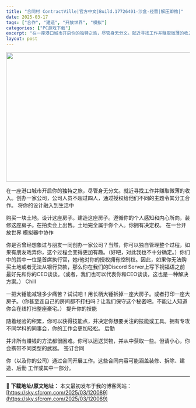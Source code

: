 ```yaml
---
title: "合同村 ContractVille|官方中文|Build.17726401-沙盒-经营|解压即撸|"
date: 2025-03-17
tags: ["合作", "建造", "开放世界", "模拟"]
categories: ["PC游戏下载"]
excerpt: "在一座港口城市开启你的独特之旅，尽管身无分文。就近寻找工作并赚取微薄的收入。创办一家公司，公司人员不超过四人，通过授权给他们不同的主题令其分工合作。 将你的设计融入到生活中 购买一块土地。设计这座房子。建造这座房子。遵循你的个人感知和内心所向，装修这座房子。在拍卖会上出售。土地完全属于你个人。你拥有&hellip;"
layout: post
---
```


<img class="aligncenter size-full wp-image-120076" src="https://sky.sfcrom.com/wp-content/uploads/2025/03/2025031712175254.webp" alt="" width="616" height="353" />

在一座港口城市开启你的独特之旅，尽管身无分文。就近寻找工作并赚取微薄的收入。创办一家公司，公司人员不超过四人，通过授权给他们不同的主题令其分工合作。
将你的设计融入到生活中

购买一块土地。设计这座房子。建造这座房子。遵循你的个人感知和内心所向，装修这座房子。在拍卖会上出售。土地完全属于你个人。你拥有决定权。
在一台开放世界 模拟器中协作

你是否曾经想象过与朋友一同创办一家公司？当然，你可以独自管理整个过程，如果有朋友戏弄你，这个过程会变得更加有趣。（好吧，对此我也不十分确定。）你们中的其中一位是首席执行官，她/他对你的授权拥有控制权。因此，如果你无法购买土地或者无法从银行贷款，那么你在我们的Discord Server上写下祝福语之前最好先和你的CEO谈谈。（或者，我们也可以代表你和CEO谈谈，这也是一种解决方案。）
Chill

一把大锤能减轻多少痛苦？试试吧！用长柄大锤拆掉一座大房子。或者打印一座大房子。（你甚至连自己的房间都不打扫吗？让我们保守这个秘密吧。不能让人知道你会在线打扫整座豪宅。）
提升你的技能

随着经验的积累，你可以获得技能点，并决定你想要关注的技能或工具。拥有专攻不同学科的同事会，你的工作会更加轻松。
后勤

并非所有赚钱的方法都很困难。你可以运送货物，并从中获取一些。但请小心，你会携带不同类型的武器。
签订合同

你（以及你的公司）通过合同开展工作。这些合同内容可能涵盖装修、拆除、建造、后勤 工作或其中一部分。

---
📖 **下载地址/原文地址：** 本文最初发布于我的博客网站：[https://sky.sfcrom.com/2025/03/120089](https://sky.sfcrom.com/2025/03/120089)
